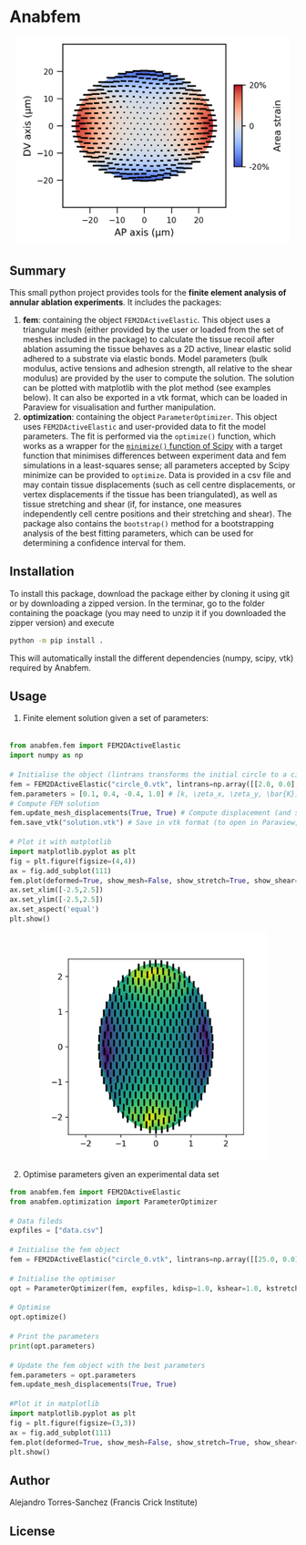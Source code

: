 # Anabfem

<p align="center">
<img src="doc/images/example.png" width="480">
</p>

## Summary
This small python project provides tools for the **finite element analysis of annular ablation experiments**. It includes the packages:

1. **fem**: containing the object `FEM2DActiveElastic`. This object uses a triangular mesh (either provided by the user or loaded from the set of meshes included in the package) to calculate the tissue recoil after ablation assuming the tissue behaves as a 2D active, linear elastic solid adhered to a substrate via elastic bonds. Model parameters (bulk modulus, active tensions and adhesion strength, all relative to the shear modulus) are provided by the user to compute the solution. The solution can be plotted with matplotlib with the plot method (see examples below). It can also be exported in a vtk format, which can be loaded in Paraview for visualisation and further manipulation. 
2. **optimization**: containing the object `ParameterOptimizer`. This object uses `FEM2DActiveElastic` and user-provided data to fit the model parameters. The fit is performed via the `optimize()` function, which works as a wrapper for the [`minimize()` function of Scipy](https://docs.scipy.org/doc/scipy/reference/generated/scipy.optimize.minimize.html) with a target function that minimises differences between experiment data and fem simulations in a least-squares sense; all parameters accepted by Scipy minimize can be provided to `optimize`. Data is provided in a csv file and may contain tissue displacements (such as cell centre  displacements, or vertex displacements if the tissue has been triangulated), as well as tissue stretching and shear (if, for instance, one measures independently cell centre positions and their stretching and shear). The package also contains the `bootstrap()` method for a bootstrapping analysis of the best fitting parameters, which can be used for determining a confidence interval for them.

## Installation

To install this package, download the package either by cloning it using git or by downloading a zipped version. In the terminar, go to the folder containing the poackage (you may need to unzip it if you downloaded the zipper version) and execute

```bash
python -m pip install .
```

This will automatically install the different dependencies (numpy, scipy, vtk) required by Anabfem.

## Usage

1. Finite element solution given a set of parameters:
```python

from anabfem.fem import FEM2DActiveElastic
import numpy as np

# Initialise the object (lintrans transforms the initial circle to a circle os radius 2)
fem = FEM2DActiveElastic("circle_0.vtk", lintrans=np.array([[2.0, 0.0],[0.0, 2.0]]))
fem.parameters = [0.1, 0.4, -0.4, 1.0] # [k, \zeta_x, \zeta_y, \bar{K}]/K
# Compute FEM solution
fem.update_mesh_displacements(True, True) # Compute displacement (and stretch and shear)
fem.save_vtk("solution.vtk") # Save in vtk format (to open in Paraview, for instance)

# Plot it with matplotlib
import matplotlib.pyplot as plt
fig = plt.figure(figsize=(4,4))
ax = fig.add_subplot(111)
fem.plot(deformed=True, show_mesh=False, show_stretch=True, show_shear=True)
ax.set_xlim([-2.5,2.5])
ax.set_ylim([-2.5,2.5])
ax.set_aspect('equal')
plt.show()
```

<p align="center">
<img src="doc/images/test1.png" width="400">
</p>


2. Optimise parameters given an experimental data set
```python
from anabfem.fem import FEM2DActiveElastic
from anabfem.optimization import ParameterOptimizer

# Data fileds
expfiles = ["data.csv"]

# Initialise the fem object
fem = FEM2DActiveElastic("circle_0.vtk", lintrans=np.array([[25.0, 0.0],[0.0, 25.0]]))

# Initialise the optimiser
opt = ParameterOptimizer(fem, expfiles, kdisp=1.0, kshear=1.0, kstretch=1.0)

# Optimise
opt.optimize()

# Print the parameters
print(opt.parameters)

# Update the fem object with the best parameters
fem.parameters = opt.parameters
fem.update_mesh_displacements(True, True)

#Plot it in matplotlib
import matplotlib.pyplot as plt
fig = plt.figure(figsize=(3,3))
ax = fig.add_subplot(111)
fem.plot(deformed=True, show_mesh=False, show_stretch=True, show_shear=True)
plt.show()
```
## Author
Alejandro Torres-Sanchez (Francis Crick Institute)

## License
